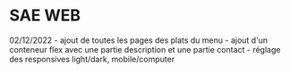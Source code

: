 # SAE WEB
02/12/2022 
    - ajout de toutes les pages des plats du menu
    - ajout d'un conteneur flex avec une partie description et une partie contact
    - réglage des responsives light/dark, mobile/computer